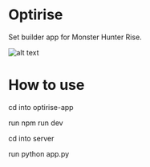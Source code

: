 # Optirise
Set builder app for Monster Hunter Rise.

![alt text](sh1.png)
# How to use

cd into optirise-app

run npm run dev

cd into server

run python app.py
